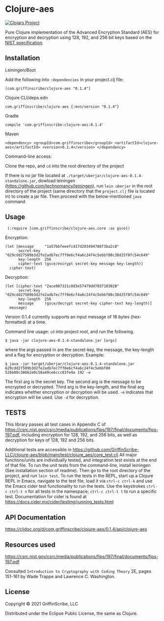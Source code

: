 # Clojure-aes 
[![Clojars Project](https://img.shields.io/clojars/v/com.griffinscribe/clojure-aes.svg)](https://clojars.org/com.griffinscribe/clojure-aes) 

Pure Clojure implementation of the Advanced Encryption Standard (AES) for encryption and decryption using 128, 192, and 256 bit keys based on the [NIST specification](https://csrc.nist.gov/csrc/media/publications/fips/197/final/documents/fips-197.pdf).

## Installation

Leiningen/Boot

Add the following into `:dependencies` in your project.clj file: 

`[com.griffinscribe/clojure-aes "0.1.4"]`


Clojure CLI/deps.edn

`com.griffinscribe/clojure-aes {:mvn/version "0.1.4"}`

Gradle

`compile 'com.griffinscribe:clojure-aes:0.1.4'`

Maven

 `<dependency>
  <groupId>com.griffinscribe</groupId>
  <artifactId>clojure-aes</artifactId>
  <version>0.1.4</version>
</dependency>`

Command-line access:

Clone the repo, and `cd` into the root directory of the project

If there is no jar file located at `./target/uberjar/clojure-aes-0.1.4-standalone.jar`,
dowload leiningen (https://github.com/technomancy/leiningen), run `lein uberjar`  in the root directory of the project (same directory that the `project.clj` file is located in) to create a jar file. Then proceed with the below-mentioned `java` command

## Usage
` (:require [com.griffinscribe/clojure-aes.core :as gsce])`

Encryption:

```
(let [message     "1a57bbfeeefc417d203494788f3ba2c8"
      secret-key  "629cdd27509b3d2fe2adb7ec7ff0e6cf4a6c24f4c5ebbf80c38d25f8fc54c649"
      key-length  256
      cipher-text (gsce/encrypt secret-key message key-length)]
  cipher-text)
```
          
          
Decryption:

```
(let [cipher-text "2ace987331c0d3e57479dd7037103028"
      secret-key  "629cdd27509b3d2fe2adb7ec7ff0e6cf4a6c24f4c5ebbf80c38d25f8fc54c649"
      key-length  256
      message     (gsce/decrypt secret-key cipher-text key-length)]
  message)
```
        
              
Version 0.1.4 currently supports an input message of 16 bytes (hex-formatted) at a time.

Command line usage:
`cd` into project root, and run the following.

    $ java -jar clojure-aes-0.1.4-standalone.jar [args]
where the args passed in are the secret-key, the message, the key-length and a flag for encryption or decryption.
Example:

    $ java -jar target/uberjar/clojure-aes-0.1.4-standalone.jar 629cdd27509b3d2fe2adb7ec7ff0e6cf4a6c24f4c5ebbf80 526b00c38662e0c58a49ce6ccc83fe9a 192 -e 

The first arg is the secret key. The second arg is the message to be encrypted or decrypted. Third arg is the key-length, and the final arg indicates whether encryption or decryption will be used.
`-e` indicates that encryption will be used. Use `-d` for decryption.


## TESTS
This library passes all test cases in Appendix C of https://csrc.nist.gov/csrc/media/publications/fips/197/final/documents/fips-197.pdf,
including encryption for 128, 192, and 256 bits, as well as decryption for keys of 128, 192 and 256 bits.

Additional tests are accessible in https://github.com/GriffinScribe-LLC/clojure-aes/blob/main/test/clojure_aes/core_test.clj
All major functions/units are individually tested, and integration test exists at the end of that file.
To run the unit tests from the command-line, install leiningen (See installation section of readme). Then go to the root directory of the project, and run `lein test`.
To run the tests in the REPL, start up a Clojure REPL in Emacs, navigate to the test file, load it via `ctrl-c ctrl-k` and use the Emacs cider test functionality to run the tests. Use the keystrokes `ctrl-c ctrl-t n` for all tests in the namespace; `ctrl-c ctrl-t t` to run a specific test. Documentation for cider is found at https://docs.cider.mx/cider/testing/running_tests.html

## API Documentation
https://cljdoc.org/d/com.griffinscribe/clojure-aes/0.1.4/api/clojure-aes

## Resources used
https://csrc.nist.gov/csrc/media/publications/fips/197/final/documents/fips-197.pdf

Consulted `Introduction to Cryptography with Coding Theory` 2E, 
pages 151-161 by Wade Trappe and Lawrence C. Washington.


## License

Copyright © 2021 GriffinScribe, LLC

Distributed under the Eclipse Public License, the same as Clojure.


